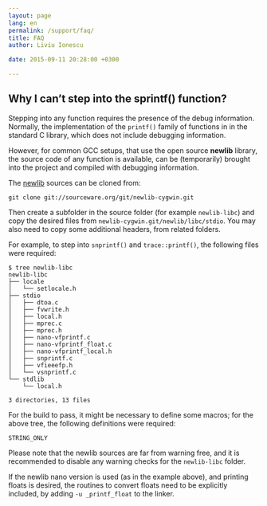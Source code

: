 ```yaml
---
layout: page
lang: en
permalink: /support/faq/
title: FAQ
author: Liviu Ionescu

date: 2015-09-11 20:28:00 +0300

---
```


## Why I can’t step into the sprintf() function?

Stepping into any function requires the presence of the debug information. Normally, the implementation of the `printf()` family of functions in in the standard C library, which does not include debugging information.

However, for common GCC setups, that use the open source **newlib** library, the source code of any function is available, can be (temporarily) brought into the project and compiled with debugging information.

The [newlib](https://sourceware.org/newlib/) sources can be cloned from:

```
git clone git://sourceware.org/git/newlib-cygwin.git
```

Then create a subfolder in the source folder (for example `newlib-libc`) and copy the desired files from `newlib-cygwin.git/newlib/libc/stdio`. You may also need to copy some additional headers, from related folders.

For example, to step into `snprintf()` and `trace::printf()`, the following files were required:

```
$ tree newlib-libc
newlib-libc
├── locale
│   └── setlocale.h
├── stdio
│   ├── dtoa.c
│   ├── fvwrite.h
│   ├── local.h
│   ├── mprec.c
│   ├── mprec.h
│   ├── nano-vfprintf.c
│   ├── nano-vfprintf_float.c
│   ├── nano-vfprintf_local.h
│   ├── snprintf.c
│   ├── vfieeefp.h
│   └── vsnprintf.c
└── stdlib
    └── local.h

3 directories, 13 files
```

For the build to pass, it might be necessary to define some macros; for the above tree, the following definitions were required:

```
STRING_ONLY
```

Please note that the newlib sources are far from warning free, and it is recommended to disable any warning checks for the `newlib-libc` folder.

If the newlib nano version is used (as in the example above), and printing floats is desired, the routines to convert floats need to be explicitly included, by adding `-u _printf_float` to the linker.

